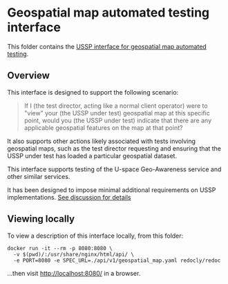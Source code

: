 # Geospatial map automated testing interface

This folder contains the [USSP interface for geospatial map automated testing](v1/geospatial_map.yaml).

## Overview

This interface is designed to support the following scenario:
> If I (the test director, acting like a normal client operator) were to "view" your (the USSP under test) geospatial map at this specific point, would you (the USSP under test) indicate that there are any applicable geospatial features on the map at that point?

It also supports other actions likely associated with tests involving geospatial maps, such as the test director requesting and ensuring that the USSP under test has loaded a particular geospatial dataset.

This interface supports testing of the U-space Geo-Awareness service and other similar services.

It has been designed to impose minimal additional requirements on USSP implementations.
[See discussion for details](https://github.com/interuss/dss/pull/809#discussion_r982930704)

## Viewing locally
To view a description of this interface locally, from this folder:

```shell script
docker run -it --rm -p 8080:8080 \
  -v $(pwd)/:/usr/share/nginx/html/api/ \
  -e PORT=8080 -e SPEC_URL=./api/v1/geospatial_map.yaml redocly/redoc
```

...then visit [http://localhost:8080/](http://localhost:8080/) in a browser.
